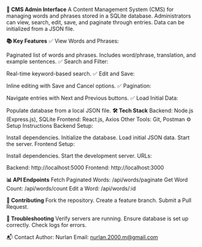 **🚀 CMS Admin Interface**
A Content Management System (CMS) for managing words and phrases stored in a SQLite database. Administrators can view, search, edit, save, and paginate through entries. Data can be initialized from a JSON file.

**📚 Key Features**
✅ View Words and Phrases:

Paginated list of words and phrases.
Includes word/phrase, translation, and example sentences.
✅ Search and Filter:

Real-time keyword-based search.
✅ Edit and Save:

Inline editing with Save and Cancel options.
✅ Pagination:

Navigate entries with Next and Previous buttons.
✅ Load Initial Data:

Populate database from a local JSON file.
**🛠️ Tech Stack**
Backend: Node.js (Express.js), SQLite
Frontend: React.js, Axios
Other Tools: Git, Postman
⚙️ Setup Instructions
Backend Setup:

Install dependencies.
Initialize the database.
Load initial JSON data.
Start the server.
Frontend Setup:

Install dependencies.
Start the development server.
URLs:

Backend: http://localhost:5000
Frontend: http://localhost:3000

**📊 API Endpoints**
Fetch Paginated Words: /api/words/paginate
Get Word Count: /api/words/count
Edit a Word: /api/words/:id

**🤝 Contributing**
Fork the repository.
Create a feature branch.
Submit a Pull Request.

**🐞 Troubleshooting**
Verify servers are running.
Ensure database is set up correctly.
Check logs for errors.



📬 Contact
Author: Nurlan
Email: nurlan.2000.m@gmail.com
